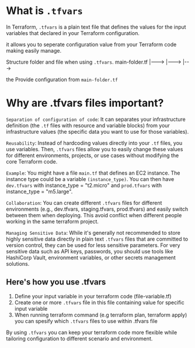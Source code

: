 # What is ``.tfvars``
In Terraform, ``.tfvars`` is a plain text file that defines the values for the input variables that declared in your Terraform configuration.

it allows you to seperate configuration value from your Terraform code making easily manage.

Structure folder and file when using ``.tfvars``.
 main-folder.tf
     |---> 
     |--->
     |--->

the Provide configuration from ``main-folder.tf``

# Why are .tfvars files important?
``Separation of configuration of code``: It can separates your infrastructure definition (the ``.tf`` files with resource and variable blocks) from your infrastructure values (the specific data you want to use for those variables).

``Reusability``: Instead of hardcoding values directly into your ``.tf`` files, you use variables. Then, ``.tfvars`` files allow you to easily change these values for different environments, projects, or use cases without modifying the core Terraform code.

``Example``: You might have a file ``main.tf`` that defines an EC2 instance. The instance type could be a variable ``(instance_type)``. You can then have ``dev.tfvars`` with instance_type = "t2.micro" and ``prod.tfvars`` with instance_type = "m5.large".

``Collaboration``: You can create different ``.tfvars`` files for different environments (e.g., dev.tfvars, staging.tfvars, prod.tfvars) and easily switch between them when deploying. This avoid conflict when different people working in the same terraform project.

``Managing Sensitive Data``: While it's generally not recommended to store highly sensitive data directly in plain text ``.tfvars`` files that are committed to version control, they can be used for less sensitive parameters. For very sensitive data such as API keys, passwords, you should use tools like HashiCorp Vault, environment variables, or other secrets management solutions.

## Here's how you use .tfvars
1. Define your input variable in your terraform code (file-variable.tf)
2. Create one or more ``.tfvars`` file in this file containing value for specific input variable
3. When running terraform command (e.g terraform plan, terraform apply) you can spesify which ``.tfvars`` files to use within .tfvars file

By using ``.tfvars`` you can keep your terraform code more flexible while tailoring configuration to different scenario and environment.
